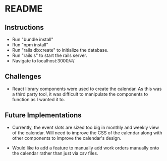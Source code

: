 # README

## Instructions

* Run "bundle install"
* Run "npm install"
* Run "rails db:create" to initialize the database.
* Run "rails s" to start the rails server.
* Navigate to localhost:3000/#/

 ## Challenges

* React library components were used to create the calendar. As this was a third party tool, it was difficult to manipulate the components to function as I wanted it to.

## Future Implementations

* Currently, the event slots are sized too big in monthly and weekly view of the calendar. Will need to improve the CSS of the calendar along with other components to improve the calendar's design.

* Would like to add a feature to manually add work orders manually onto the calendar rather than just via csv files.